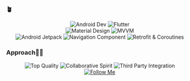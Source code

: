 ### 🪴

<div align="center">
  <img src="https://img.shields.io/badge/Android%20Dev-%E2%9A%99%EF%B8%8F-3DDC84?style=for-the-badge&logo=android&logoColor=white" alt="Android Dev">
  <img src="https://img.shields.io/badge/Flutter-%231877F2?style=for-the-badge&logo=flutter&logoColor=white" alt="Flutter">
</div>

<div align="center">
  <img src="https://img.shields.io/badge/Material%20Design-%F0%9F%8E%A8-37474F?style=for-the-badge&logo=material-design&logoColor=white" alt="Material Design">
  <img src="https://img.shields.io/badge/MVVM-%F0%9F%8F%A0-F57C00?style=for-the-badge&logoColor=white" alt="MVVM">
</div>

<div align="center">
  <img src="https://img.shields.io/badge/Android%20Jetpack-%F0%9F%9A%80-7C4DFF?style=for-the-badge&logoColor=white" alt="Android Jetpack">
  <img src="https://img.shields.io/badge/Navigation-%F0%9F%97%BA%20Component-00C853?style=for-the-badge&logoColor=white" alt="Navigation Component">
  <img src="https://img.shields.io/badge/Retrofit-%E2%9A%99%EF%B8%8F%20Coroutines-6200EA?style=for-the-badge&logoColor=white" alt="Retrofit & Coroutines">
</div>

### Approach👩‍🦯

<div align="center">
  <img src="https://img.shields.io/badge/Top%20Quality-%F0%9F%8F%86-43A047?style=for-the-badge&logoColor=white" alt="Top Quality">
  <img src="https://img.shields.io/badge/Collaborative%20Spirit-%F0%9F%A4%9D-1E88E5?style=for-the-badge&logoColor=white" alt="Collaborative Spirit">
  <img src="https://img.shields.io/badge/Third%20Party%20Integration-%F0%9F%94%97-546E7A?style=for-the-badge&logoColor=white" alt="Third Party Integration">
</div>

<div align="center">
  <a href="https://github.com/SushmitSingh">
    <img src="https://img.shields.io/badge/-Follow%20Me-0D1117?style=for-the-badge&logo=github&logoColor=white" alt="Follow Me">
  </a>
</div>
